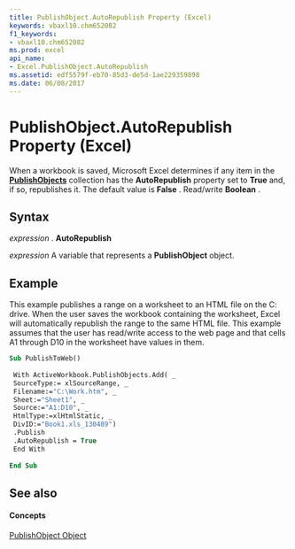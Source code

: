```yaml
---
title: PublishObject.AutoRepublish Property (Excel)
keywords: vbaxl10.chm652082
f1_keywords:
- vbaxl10.chm652082
ms.prod: excel
api_name:
- Excel.PublishObject.AutoRepublish
ms.assetid: edf5579f-eb70-85d3-de5d-1ae229359898
ms.date: 06/08/2017
---
```



# PublishObject.AutoRepublish Property (Excel)

When a workbook is saved, Microsoft Excel determines if any item in the  **[PublishObjects](publishobjects-object-excel.md)** collection has the **AutoRepublish** property set to **True** and, if so, republishes it. The default value is **False** . Read/write **Boolean** .


## Syntax

 _expression_ . **AutoRepublish**

 _expression_ A variable that represents a **PublishObject** object.


## Example

This example publishes a range on a worksheet to an HTML file on the C: drive. When the user saves the workbook containing the worksheet, Excel will automatically republish the range to the same HTML file. This example assumes that the user has read/write access to the web page and that cells A1 through D10 in the worksheet have values in them.


```vb
Sub PublishToWeb() 
 
 With ActiveWorkbook.PublishObjects.Add( _ 
 SourceType:= xlSourceRange, _ 
 Filename:="C:\Work.htm", _ 
 Sheet:="Sheet1", _ 
 Source:="A1:D10", _ 
 HtmlType:=xlHtmlStatic, _ 
 DivID:="Book1.xls_130489") 
 .Publish 
 .AutoRepublish = True 
 End With 
 
End Sub
```


## See also


#### Concepts


[PublishObject Object](publishobject-object-excel.md)


